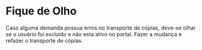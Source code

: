 # Fique de Olho

Caso alguma demanda possua erros no transporte de cópias, deve-se olhar se o usuário foi excluído e não esta ativo no portal. Fazer a mudança e refazer o transporte de cópias.
